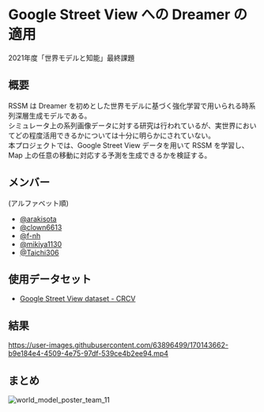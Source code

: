 # Google Street View への Dreamer の適用

2021年度「世界モデルと知能」最終課題

## 概要

RSSM は Dreamer を初めとした世界モデルに基づく強化学習で用いられる時系列深層生成モデルである。  
シミュレータ上の系列画像データに対する研究は行われているが、実世界においてどの程度活用できるかについては十分に明らかにされていない。  
本プロジェクトでは、Google Street View データを用いて RSSM を学習し、Map 上の任意の移動に対応する予測を生成できるかを検証する。  

## メンバー

(アルファベット順)

- [@arakisota](https://github.com/arakisota)
- [@clown6613](https://github.com/clown6613)
- [@f-nh](https://github.com/f-nh)
- [@mikiya1130](https://github.com/mikiya1130)
- [@Taichi306](https://github.com/Taichi306)

## 使用データセット

- [Google Street View dataset - CRCV](https://www.crcv.ucf.edu/data/GMCP_Geolocalization/)

## 結果

https://user-images.githubusercontent.com/63896499/170143662-b9e184e4-4509-4e75-97df-539ce4b2ee94.mp4

## まとめ

![world_model_poster_team_11](https://user-images.githubusercontent.com/63896499/170142922-f5d7e153-87a2-4609-b3e5-d8c779886fbc.png)
